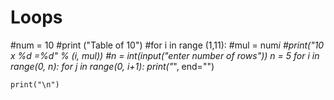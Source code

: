 # Loops
#num = 10
#print ("Table of 10")
#for i in range (1,11):
    #mul = num*i
    #print("10 x %d =%d" % (i, mul))
#n = int(input("enter number of rows"))
n = 5
for i in range(0, n):
    for j in range(0, i+1):
        print("*", end="")

    print("\n")
